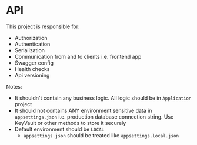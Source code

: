 ﻿# API

This project is responsible for:
* Authorization
* Authentication
* Serialization
* Communication from and to clients i.e. frontend app
* Swagger config
* Health checks
* Api versioning

Notes:
* It shouldn't contain any business logic. All logic should be in `Application` project
* It should not contains ANY environment sensitive data in `appsettings.json` i.e. production database connection string. Use KeyVault or other methods to store it securely
* Default environment should be `LOCAL` 
  * `appsettings.json` should be treated like `appsettings.local.json`